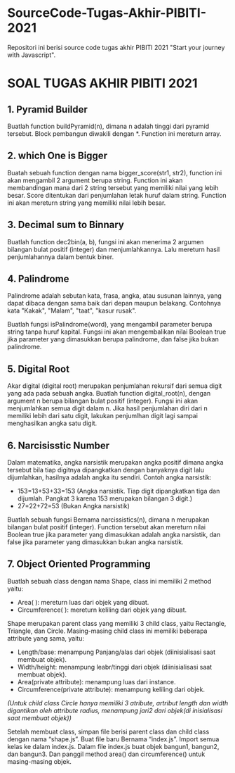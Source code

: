 # SourceCode-Tugas-Akhir-PIBITI-2021
Repositori ini berisi source code tugas akhir PIBITI 2021 "Start your journey with Javascript".

# SOAL TUGAS AKHIR PIBITI 2021

## 1. Pyramid Builder
Buatlah function buildPyramid(n), dimana n adalah tinggi dari pyramid tersebut. Block pembangun diwakili dengan *. Function ini mereturn array.

## 2. which One is Bigger
Buatah sebuah function dengan nama bigger_score(str1, str2), function ini akan mengambil 2 argument berupa string. Function ini akan membandingan mana dari 2 string tersebut yang memiliki nilai yang lebih besar. Score ditentukan dari penjumlahan letak huruf dalam string. Function ini akan mereturn string yang memiliki nilai lebih besar.

## 3. Decimal sum to Binnary
Buatlah function dec2bin(a, b), fungsi ini akan menerima 2 argumen bilangan bulat positif (integer) dan menjumlahkannya. Lalu mereturn hasil penjumlahannya dalam bentuk biner.

## 4. Palindrome
Palindrome adalah sebutan kata, frasa, angka, atau susunan lainnya, yang dapat dibaca dengan sama baik dari depan maupun belakang. Contohnya kata "Kakak", "Malam", "taat", "kasur rusak".

Buatlah fungsi isPalindrome(word), yang mengambil parameter berupa string tanpa huruf kapital. Fungsi ini akan mengembalikan nilai Boolean true jika parameter yang dimasukkan berupa palindrome, dan false jika bukan palindrome.

## 5. Digital Root
Akar digital (digital root) merupakan penjumlahan rekursif dari semua digit yang ada pada sebuah angka. Buatlah function digital_root(n), dengan argument n berupa bilangan bulat positif (integer). Fungsi ini akan menjumlahkan semua digit dalam n. Jika hasil penjumlahan diri dari n memiliki lebih dari satu digit, lakukan penjumlhan digit lagi sampai menghasilkan angka satu digit.

## 6. Narcisisstic Number
Dalam matematika, angka narsistik merupakan angka positif dimana angka tersebut bila tiap digitnya dipangkatkan dengan banyaknya digit lalu dijumlahkan, hasilnya adalah angka itu sendiri. Contoh angka narsistik:
* 153=13+53+33=153 (Angka narsistik. Tiap digit dipangkatkan tiga dan dijumlah. Pangkat 3 karena 153 merupakan bilangan 3 digit.)
* 27=22+72=53 (Bukan Angka narsistik)

Buatlah sebuah fungsi Bernama narcissistics(n), dimana n merupakan bilangan bulat positif (integer). Function tersebut akan mereturn nilai Boolean true jika parameter yang dimasukkan adalah angka narsistik, dan false jika parameter yang dimasukkan bukan angka narsistik.

## 7. Object Oriented Programming
Buatlah sebuah class dengan nama Shape, class ini memiliki 2 method yaitu:
* Area( ): mereturn luas dari objek yang dibuat.
* Circumference( ): mereturn keliling dari objek yang dibuat.

Shape merupakan parent class yang memiliki 3 child class, yaitu Rectangle, Triangle, dan Circle. Masing-masing child class ini memiliki beberapa attribute yang sama, yaitu:

* Length/base: menampung Panjang/alas dari objek (diinisialisasi saat membuat objek).
* Width/height: menampung leabr/tinggi dari objek (diinisialisasi saat membuat objek).
* Area(private attribute): menampung luas dari instance.
* Circumference(private attribute): menampung keliling dari objek.

*(Untuk child class Circle hanya memiliki 3 atribute, artribut length dan width digantikan oleh attribute radius, menampung jari2 dari objek(di inisialisasi saat membuat objek))*

Setelah membuat class, simpan file berisi parent class dan child class dengan nama “shape.js”. Buat file baru Bernama “index.js”. Import semua kelas ke dalam index.js. Dalam file index.js buat objek bangun1, bangun2, dan bangun3. Dan panggil method area() dan circumference() untuk masing-masing objek.
